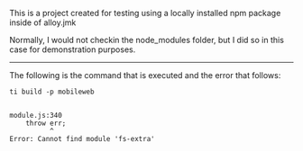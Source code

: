 This is a project created for testing using a locally installed npm package inside of alloy.jmk


Normally, I would not checkin the node_modules folder, but I did so in this case for demonstration purposes.

----------------------------------

The following is the command that is executed and the error that follows:

```
ti build -p mobileweb


module.js:340
    throw err;
          ^
Error: Cannot find module 'fs-extra'


```
